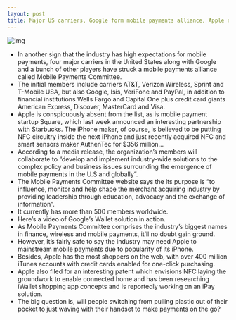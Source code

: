 ```yaml
---
layout: post
title: Major US carriers, Google form mobile payments alliance, Apple not on board
---
```

![img](http://media.idownloadblog.com/wp-content/uploads/2011/09/wallet-e1316480997721.jpeg)
* In another sign that the industry has high expectations for mobile payments, four major carriers in the United States along with Google and a bunch of other players have struck a mobile payments alliance called Mobile Payments Committee.
* The initial members include carriers AT&T, Verizon Wireless, Sprint and T-Mobile USA, but also Google, Isis, VeriFone and PayPal, in addition to financial institutions Wells Fargo and Capital One plus credit card giants American Express, Discover, MasterCard and Visa.
* Apple is conspicuously absent from the list, as is mobile payment startup Square, which last week announced an interesting partnership with Starbucks. The iPhone maker, of course, is believed to be putting NFC circuitry inside the next iPhone and just recently acquired NFC and smart sensors maker AuthenTec for $356 million…
* According to a media release, the organization’s members will collaborate to “develop and implement industry-wide solutions to the complex policy and business issues surrounding the emergence of mobile payments in the U.S and globally”.
* The Mobile Payments Committee website says the its purpose is “to influence, monitor and help shape the merchant acquiring industry by providing leadership through education, advocacy and the exchange of information”.
* It currently has more than 500 members worldwide.
* Here’s a video of Google’s Wallet solution in action.
* As Mobile Payments Committee comprises the industry’s biggest names in finance, wireless and mobile payments, it’ll no doubt gain ground.
* However, it’s fairly safe to say the industry may need Apple to mainstream mobile payments due to popularity of its iPhone.
* Besides, Apple has the most shoppers on the web, with over 400 million iTunes accounts with credit cards enabled for one-click purchasing.
* Apple also filed for an interesting patent which envisions NFC laying the groundwork to enable connected home and has been researching iWallet shopping app concepts and is reportedly working on an iPay solution.
* The big question is, will people switching from pulling plastic out of their pocket to just waving with their handset to make payments on the go?

